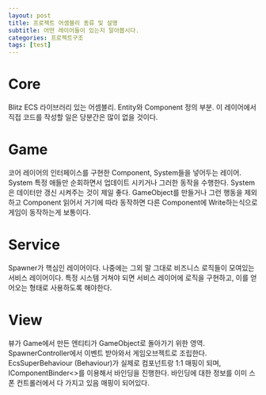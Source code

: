 ```yaml
---
layout: post
title: 프로젝트 어셈블리 종류 및 설명
subtitle: 어떤 레이어들이 있는지 알아봅시다.
categories: 프로젝트구조
tags: [test]
---
```


# Core
Blitz ECS 라이브러리 있는 어셈블리.
Entity와 Component 정의 부분.
이 레이어에서 직접 코드를 작성할 일은 당분간은 많이 없을 것이다.

# Game
코어 레이어의 인터페이스를 구현한 Component, System들을 넣어두는 레이어.
System 특정 애들만 순회하면서 업데이트 시키거나 그러한 동작을 수행한다. 
System은 데이터만 갱신 시켜주는 것이 제일 좋다.
GameObject를 만들거나 그런 행동을 제외하고 Component 읽어서 거기에 따라 동작하면 다른 Component에 Write하는식으로 게임이 동작하는게 보통이다.

# Service
Spawner가 핵심인 레이어이다.
나중에는 그외 말 그대로 비즈니스 로직들이 모여있는 서비스 레이어이다. 
특정 시스템 거쳐야 되면 서비스 레이어에 로직을 구현하고, 이를 얻어오는 형태로 사용하도록 해야한다.


# View
뷰가 Game에서 만든 엔티티가 GameObject로 돌아가기 위한 영역.
SpawnerController에서 이벤트 받아와서 게임오브젝트로 조립한다.
EcsSuperBehaviour (Behaviour)가 실제로 컴포넌트랑 1:1 매핑이 되며, IComponentBinder<>를 이용해서 바인딩을 진행한다.
바인딩에 대한 정보를 이미 스폰 컨트롤러에서 다 가지고 있음 매핑이 되어있다.
